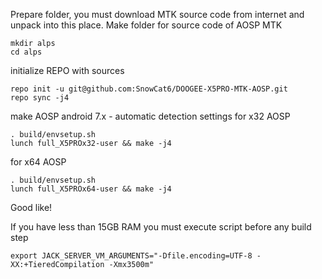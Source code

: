 Prepare folder, you must download MTK source code from internet and unpack into this place.
Make folder for source code of AOSP MTK
```
mkdir alps
cd alps
```
initialize REPO with sources 
```
repo init -u git@github.com:SnowCat6/DOOGEE-X5PRO-MTK-AOSP.git
repo sync -j4
```
make AOSP android 7.x - automatic detection settings
for x32 AOSP
```
. build/envsetup.sh
lunch full_X5PROx32-user && make -j4
```
for x64 AOSP
```
. build/envsetup.sh
lunch full_X5PROx64-user && make -j4
```
Good like!


If you have less than 15GB RAM you must execute script before any build step
```
export JACK_SERVER_VM_ARGUMENTS="-Dfile.encoding=UTF-8 -XX:+TieredCompilation -Xmx3500m"
```
